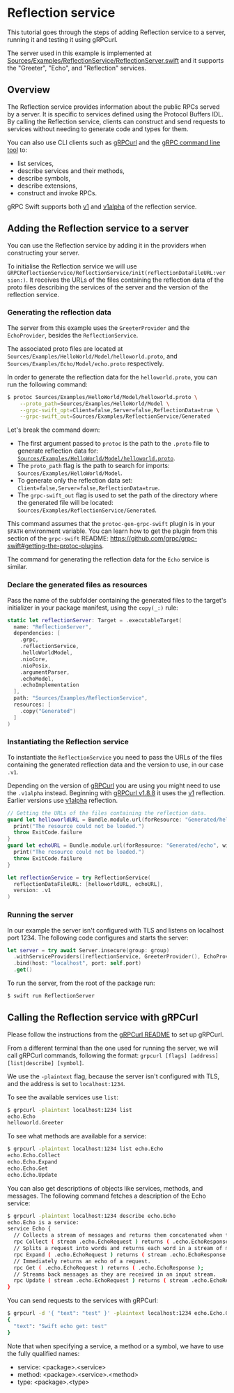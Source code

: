 # Reflection service

This tutorial goes through the steps of adding Reflection service to a 
server, running it and testing it using gRPCurl. 

 The server used in this example is implemented at 
 [Sources/Examples/ReflectionService/ReflectionServer.swift][reflection-server]
 and it supports the "Greeter", "Echo", and "Reflection" services. 


## Overview

The Reflection service provides information about the public RPCs served by a server. 
It is specific to services defined using the Protocol Buffers IDL.
By calling the Reflection service, clients can construct and send requests to services
without needing to generate code and types for them. 

You can also use CLI clients such as [gRPCurl][grpcurl-setup] and the [gRPC command line tool][grpc-cli] to: 
- list services,
- describe services and their methods,
- describe symbols,
- describe extensions,
- construct and invoke RPCs.

gRPC Swift supports both [v1][v1] and [v1alpha][v1alpha] of the reflection service.

## Adding the Reflection service to a server

You can use the Reflection service by adding it in the providers when constructing your server.

To initialise the Reflection service we will use 
``GRPCReflectionService/ReflectionService/init(reflectionDataFileURL:version:)``.
It receives the URLs of the files containing the reflection data of the proto files 
describing the services of the server and the version of the reflection service.

### Generating the reflection data

The server from this example uses the `GreeterProvider` and the `EchoProvider`,
besides the `ReflectionService`.

The associated proto files are located at `Sources/Examples/HelloWorld/Model/helloworld.proto`, and 
`Sources/Examples/Echo/Model/echo.proto` respectively.

In order to generate the reflection data for the `helloworld.proto`, you can run the following command:

```sh
$ protoc Sources/Examples/HelloWorld/Model/helloworld.proto \
    --proto_path=Sources/Examples/HelloWorld/Model \
    --grpc-swift_opt=Client=false,Server=false,ReflectionData=true \
    --grpc-swift_out=Sources/Examples/ReflectionService/Generated
```

Let's break the command down:
- The first argument passed to `protoc` is the path 
  to the `.proto` file to generate reflection data 
  for: [`Sources/Examples/HelloWorld/Model/helloworld.proto`][helloworld-proto].
- The `proto_path` flag is the path to search for imports: `Sources/Examples/HelloWorld/Model`.
- To generate only the reflection data set: `Client=false,Server=false,ReflectionData=true`.
- The `grpc-swift_out` flag is used to set the path of the directory
  where the generated file will be located: `Sources/Examples/ReflectionService/Generated`.

This command assumes that the `protoc-gen-grpc-swift` plugin is in your `$PATH` environment variable.
You can learn how to get the plugin from this section of the `grpc-swift` README: 
https://github.com/grpc/grpc-swift#getting-the-protoc-plugins.

The command for generating the reflection data for the `Echo` service is similar.

### Declare the generated files as resources

Pass the name of the subfolder containing the generated files to the target's initializer in your package manifest,
using the `copy(_:)` rule:

```swift
static let reflectionServer: Target = .executableTarget(
  name: "ReflectionServer",
  dependencies: [
    .grpc,
    .reflectionService,
    .helloWorldModel,
    .nioCore,
    .nioPosix,
    .argumentParser,
    .echoModel,
    .echoImplementation
  ],
  path: "Sources/Examples/ReflectionService",
  resources: [
    .copy("Generated")
  ]
)
```

### Instantiating the Reflection service 

To instantiate the `ReflectionService` you need to pass the URLs of the files containing 
the generated reflection data and the version to use, in our case `.v1`.

Depending on the version of [gRPCurl][grpcurl] you are using you might need to use the `.v1alpha` instead.
Beginning with [gRPCurl v1.8.8][grpcurl-v188] it uses the [v1][v1] reflection. Earlier versions use [v1alpha][v1alpha]
reflection.

```swift
// Getting the URLs of the files containing the reflection data.
guard let helloworldURL = Bundle.module.url(forResource: "Generated/helloworld", withExtension: "grpc.reflection.txt") else {
  print("The resource could not be loaded.")
  throw ExitCode.failure
}
guard let echoURL = Bundle.module.url(forResource: "Generated/echo", withExtension: "grpc.reflection.txt") else {
  print("The resource could not be loaded.")
  throw ExitCode.failure
}

let reflectionService = try ReflectionService(
  reflectionDataFileURL: [helloworldURL, echoURL],
  version: .v1
)
```

### Running the server

In our example the server isn't configured with TLS and listens on localhost port 1234.
The following code configures and starts the server:

```swift
let server = try await Server.insecure(group: group)
  .withServiceProviders([reflectionService, GreeterProvider(), EchoProvider()])
  .bind(host: "localhost", port: self.port)
  .get()

```

To run the server, from the root of the package run:

```sh
$ swift run ReflectionServer
```

## Calling the Reflection service with gRPCurl

Please follow the instructions from the [gRPCurl README][grpcurl-setup] to set up gRPCurl.

From a different terminal than the one used for running the server, we will call gRPCurl commands,
following the format: `grpcurl [flags] [address] [list|describe] [symbol]`.

We use the `-plaintext` flag, because the server isn't configured with TLS, and 
the address is set to `localhost:1234`.


To see the available services use `list`:

```sh
$ grpcurl -plaintext localhost:1234 list
echo.Echo
helloworld.Greeter
```

To see what methods are available for a service:

```sh
$ grpcurl -plaintext localhost:1234 list echo.Echo
echo.Echo.Collect
echo.Echo.Expand
echo.Echo.Get
echo.Echo.Update
```

You can also get descriptions of objects like services, methods, and messages. The following
command fetches a description of the Echo service:

```sh
$ grpcurl -plaintext localhost:1234 describe echo.Echo
echo.Echo is a service:
service Echo {
  // Collects a stream of messages and returns them concatenated when the caller closes.
  rpc Collect ( stream .echo.EchoRequest ) returns ( .echo.EchoResponse );
  // Splits a request into words and returns each word in a stream of messages.
  rpc Expand ( .echo.EchoRequest ) returns ( stream .echo.EchoResponse );
  // Immediately returns an echo of a request.
  rpc Get ( .echo.EchoRequest ) returns ( .echo.EchoResponse );
  // Streams back messages as they are received in an input stream.
  rpc Update ( stream .echo.EchoRequest ) returns ( stream .echo.EchoResponse );
}
```

You can send requests to the services with gRPCurl:

```sh
$ grpcurl -d '{ "text": "test" }' -plaintext localhost:1234 echo.Echo.Get
{
  "text": "Swift echo get: test"
}
```

Note that when specifying a service, a method or a symbol, we have to use the fully qualified names:
- service: \<package\>.\<service\>
- method: \<package\>.\<service\>.\<method\>
- type: \<package\>.\<type\>

[grpcurl-setup]: https://github.com/fullstorydev/grpcurl#grpcurl
[grpcurl]: https://github.com/fullstorydev/grpcurl
[grpc-cli]: https://github.com/grpc/grpc/blob/master/doc/command_line_tool.md
[v1]: ../v1/reflection-v1.proto
[v1alpha]: ../v1Alpha/reflection-v1alpha.proto
[reflection-server]: ../../Examples/ReflectionService/ReflectionServer.swift
[helloworld-proto]: ../../Examples/HelloWorld/Model/helloworld.proto
[echo-proto]: ../../Examples/Echo/Model/echo.proto
[grpcurl-v188]: https://github.com/fullstorydev/grpcurl/releases/tag/v1.8.8
